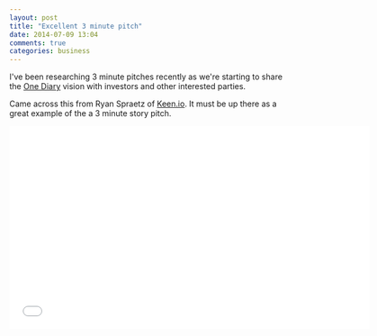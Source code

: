 ```yaml
---
layout: post
title: "Excellent 3 minute pitch"
date: 2014-07-09 13:04
comments: true
categories: business
---
```


I've been researching 3 minute pitches recently as we're starting to share the [One Diary](http://www.onediary.com) vision with investors and other interested parties.

Came across this from Ryan Spraetz of [Keen.io](http://keen.io). It must be up there as a great example of the a 3 minute story pitch.

<!-- more -->
<iframe width="640" height="360" src="//www.youtube.com/embed/GD22EsvRJvk" frameborder="0" allowfullscreen></iframe>
